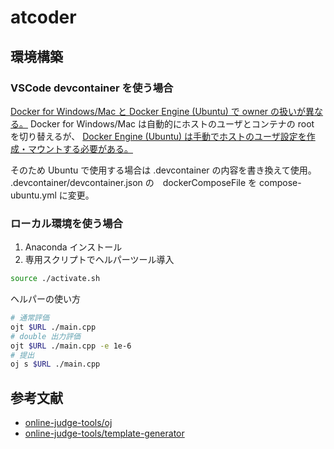 # atcoder

## 環境構築

### VSCode devcontainer を使う場合

[Docker for Windows/Mac と Docker Engine (Ubuntu) で owner の扱いが異なる。](https://qiita.com/yohm/items/047b2e68d008ebb0f001)
Docker for Windows/Mac は自動的にホストのユーザとコンテナの root を切り替えるが、
[Docker Engine (Ubuntu) は手動でホストのユーザ設定を作成・マウントする必要がある。](http://wiki.ros.org/docker/Tutorials/GUI#login_as_yourself)

そのため Ubuntu で使用する場合は .devcontainer の内容を書き換えて使用。
.devcontainer/devcontainer.json の　dockerComposeFile を compose-ubuntu.yml に変更。

### ローカル環境を使う場合

1. Anaconda インストール
2. 専用スクリプトでヘルパーツール導入

```bash
source ./activate.sh
```

ヘルパーの使い方

```bash
# 通常評価
ojt $URL ./main.cpp
# double 出力評価
ojt $URL ./main.cpp -e 1e-6
# 提出
oj s $URL ./main.cpp
```

## 参考文献

- [online-judge-tools/oj](https://github.com/online-judge-tools/oj/blob/master/docs/getting-started.ja.md)
- [online-judge-tools/template-generator](https://github.com/online-judge-tools/template-generator/blob/master/README.ja.md)
